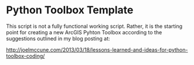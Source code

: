 Python Toolbox Template
=====================

This script is not a fully functional working script. Rather, it is the starting point for creating a new ArcGIS Pyhton Toolbox according to the suggestions outlined in my blog posting at:

http://joelmccune.com/2013/03/18/lessons-learned-and-ideas-for-python-toolbox-coding/
